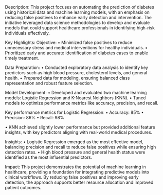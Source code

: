 Description:
	This project focuses on automating the prediction of diabetes using historical data and machine learning models, with an emphasis on reducing false positives to enhance early detection and intervention. The initiative leveraged data science methodologies to develop and evaluate models that could support healthcare professionals in identifying high-risk individuals effectively.

Key Highlights:
	Objective:
	•	Minimized false positives to reduce unnecessary stress and medical interventions for healthy individuals.
	•	Prioritized early and accurate identification of diabetes cases to enable timely treatment.
	
 Data Preparation:
	•	Conducted exploratory data analysis to identify key predictors such as high blood pressure, cholesterol levels, and general health.
	•	Prepared data for modeling, ensuring balanced class representation and robust feature selection.

 Model Development:
	•	Developed and evaluated two machine learning models: Logistic Regression and K-Nearest Neighbors (KNN).
	•	Tuned models to optimize performance metrics like accuracy, precision, and recall.

 Key performance metrics for Logistic Regression:
	•	Accuracy: 85%
	•	Precision: 86%
	•	Recall: 98%

•	KNN achieved slightly lower performance but provided additional feature insights, with key predictors aligning with real-world medical procedures.

Insights:
	•	Logistic Regression emerged as the most effective model, balancing precision and recall to reduce false positives while ensuring high detection rates.
	•	High blood pressure and general health status were identified as the most influential predictors.

Impact:
This project demonstrates the potential of machine learning in healthcare, providing a foundation for integrating predictive models into clinical workflows. By reducing false positives and improving early detection, the approach supports better resource allocation and improved patient outcomes.
